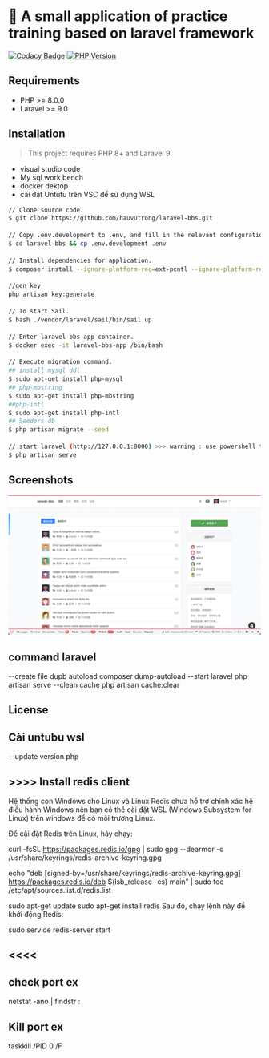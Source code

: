 # 🌈 A small application of practice training based on laravel framework

[![Codacy Badge](https://app.codacy.com/project/badge/Grade/c6ea157ba46c45d8b6d4550e327a666a)](https://www.codacy.com/gh/imajinyun/laravel-bbs/dashboard?utm_source=github.com&amp;utm_medium=referral&amp;utm_content=imajinyun/laravel-bbs&amp;utm_campaign=Badge_Grade)
[![PHP Version](https://img.shields.io/static/v1?label=version&message=%3E=8.1&color=%234F5893&labelColor=grey&logo=PHP&logoColor=blue&style=flat&link=https://www.php.net/supported-versions.php)](https://www.php.net/supported-versions.php)


## Requirements

* PHP >= 8.0.0
* Laravel >= 9.0

## Installation

> This project requires PHP 8+ and Laravel 9.

- visual studio code
- My sql work bench
- docker dektop
- cài đặt Untutu trên VSC để sử dụng WSL

```bash --> warning : use powershell WSL
// Clone source code.
$ git clone https://github.com/hauvutrong/laravel-bbs.git

// Copy .env.development to .env, and fill in the relevant configuration values.
$ cd laravel-bbs && cp .env.development .env

// Install dependencies for application.
$ composer install --ignore-platform-req=ext-pcntl --ignore-platform-req=ext-sodium --ignore-platform-req=ext-sockets --ignore-platform-req=ext-posix

//gen key
php artisan key:generate

// To start Sail.
$ bash ./vendor/laravel/sail/bin/sail up

// Enter laravel-bbs-app container.
$ docker exec -it laravel-bbs-app /bin/bash

// Execute migration command.
## install mysql ddl
$ sudo apt-get install php-mysql
## php-mbstring
$ sudo apt-get install php-mbstring
##php-intl
$ sudo apt-get install php-intl
## Seeders db
$ php artisan migrate --seed

// start laravel (http://127.0.0.1:8000) >>> warning : use powershell teminal 
$ php artisan serve
```

## Screenshots

![laravel-bbs-frontend](./public/img/bbs.jpg)

## command laravel 
--create file dupb autoload
composer dump-autoload
--start laravel
php artisan serve
--clean cache
php artisan cache:clear

## License

## Cài untubu wsl

--update version php
## >>>> Install redis client
Hệ thống con Windows cho Linux và Linux
Redis chưa hỗ trợ chính xác hệ điều hành Windows nên bạn có thể cài đặt WSL (Windows Subsystem for Linux) trên windows để có môi trường Linux.

Để cài đặt Redis trên Linux, hãy chạy:

curl -fsSL https://packages.redis.io/gpg | sudo gpg --dearmor -o /usr/share/keyrings/redis-archive-keyring.gpg

echo "deb [signed-by=/usr/share/keyrings/redis-archive-keyring.gpg] https://packages.redis.io/deb $(lsb_release -cs) main" | sudo tee /etc/apt/sources.list.d/redis.list

sudo apt-get update
sudo apt-get install redis
Sau đó, chạy lệnh này để khởi động Redis:

sudo service redis-server start
## <<<<

## check port ex
netstat -ano | findstr :<PORT>
## Kill port ex
taskkill /PID 0 /F